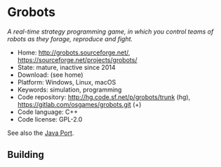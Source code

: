 # Grobots

_A real-time strategy programming game, in which you control teams of robots as they forage, reproduce and fight._

- Home: http://grobots.sourceforge.net/, https://sourceforge.net/projects/grobots/
- State: mature, inactive since 2014
- Download: (see home)
- Platform: Windows, Linux, macOS
- Keywords: simulation, programming
- Code repository: http://hg.code.sf.net/p/grobots/trunk (hg), https://gitlab.com/osgames/grobots.git (+)
- Code language: C++
- Code license: GPL-2.0

See also the [Java Port](https://github.com/manofsteel76667/Grobots_Java).

## Building
